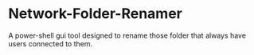 # Network-Folder-Renamer
A power-shell gui tool designed to rename those folder that always have users connected to them. 
